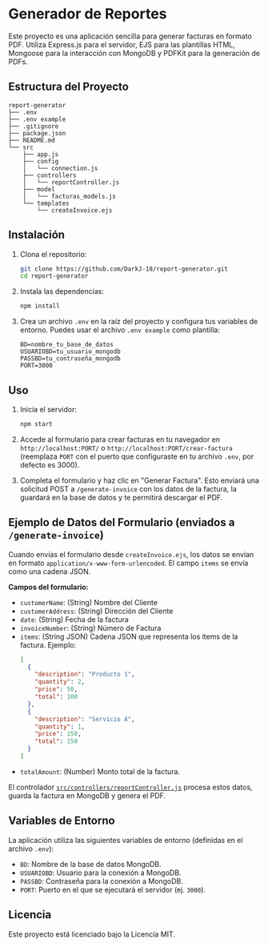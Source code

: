 # Generador de Reportes

Este proyecto es una aplicación sencilla para generar facturas en formato PDF. Utiliza Express.js para el servidor, EJS para las plantillas HTML, Mongoose para la interacción con MongoDB y PDFKit para la generación de PDFs.

## Estructura del Proyecto

```
report-generator
├── .env
├── .env example
├── .gitignore
├── package.json
├── README.md
└── src
    ├── app.js
    ├── config
    │   └── connection.js
    ├── controllers
    │   └── reportController.js
    ├── model
    │   └── facturas_models.js
    └── templates
        └── createInvoice.ejs
```

## Instalación

1.  Clona el repositorio:
    ```sh
    git clone https://github.com/DarkJ-18/report-generator.git
    cd report-generator
    ```

2.  Instala las dependencias:
    ```sh
    npm install
    ```

3.  Crea un archivo `.env` en la raíz del proyecto y configura tus variables de entorno. Puedes usar el archivo `.env example` como plantilla:
    ```
    BD=nombre_tu_base_de_datos
    USUARIOBD=tu_usuario_mongodb
    PASSBD=tu_contraseña_mongodb
    PORT=3000
    ```

## Uso

1.  Inicia el servidor:
    ```sh
    npm start
    ```

2.  Accede al formulario para crear facturas en tu navegador en `http://localhost:PORT/` o `http://localhost:PORT/crear-factura` (reemplaza `PORT` con el puerto que configuraste en tu archivo `.env`, por defecto es 3000).

3.  Completa el formulario y haz clic en "Generar Factura". Esto enviará una solicitud POST a `/generate-invoice` con los datos de la factura, la guardará en la base de datos y te permitirá descargar el PDF.

## Ejemplo de Datos del Formulario (enviados a `/generate-invoice`)

Cuando envías el formulario desde `createInvoice.ejs`, los datos se envían en formato `application/x-www-form-urlencoded`. El campo `items` se envía como una cadena JSON.

**Campos del formulario:**
*   `customerName`: (String) Nombre del Cliente
*   `customerAddress`: (String) Dirección del Cliente
*   `date`: (String) Fecha de la factura
*   `invoiceNumber`: (String) Número de Factura
*   `items`: (String JSON) Cadena JSON que representa los ítems de la factura. Ejemplo:
    ```json
    [
      {
        "description": "Producto 1",
        "quantity": 2,
        "price": 50,
        "total": 100
      },
      {
        "description": "Servicio A",
        "quantity": 1,
        "price": 150,
        "total": 150
      }
    ]
    ```
*   `totalAmount`: (Number) Monto total de la factura.

El controlador [`src/controllers/reportController.js`](/home/tarde/Documentos/report-generator/src/controllers/reportController.js) procesa estos datos, guarda la factura en MongoDB y genera el PDF.

## Variables de Entorno

La aplicación utiliza las siguientes variables de entorno (definidas en el archivo `.env`):

*   `BD`: Nombre de la base de datos MongoDB.
*   `USUARIOBD`: Usuario para la conexión a MongoDB.
*   `PASSBD`: Contraseña para la conexión a MongoDB.
*   `PORT`: Puerto en el que se ejecutará el servidor (ej. `3000`).

## Licencia

Este proyecto está licenciado bajo la Licencia MIT.